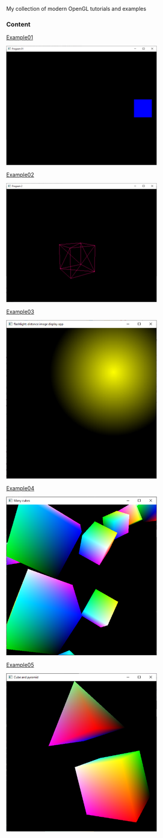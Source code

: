 
My collection of modern OpenGL tutorials and examples

### Content

[Example01](https://github.com/emelyantsev/my-modern-opengl/tree/master/01_test_glew)
 
<img src="/images/program01.png" alt="screenshot1" width="400"/>

[Example02](https://github.com/emelyantsev/my-modern-opengl/tree/master/02_plain_red_cube)

<img src="/images/program02.png" alt="screenshot2" width="400"/>

[Example03](https://github.com/emelyantsev/my-modern-opengl/tree/master/03_flashlight_use_cuda)

<img src="/images/program03.png" alt="screenshot2" width="400"/>

[Example04](https://github.com/emelyantsev/my-modern-opengl/tree/master/04_cube_varying_color_instancing)

<img src="/images/program04.png" alt="screenshot2" width="400"/>

[Example05](https://github.com/emelyantsev/my-modern-opengl/tree/master/05_cube_and_pyramid)

<img src="/images/program05.png" alt="screenshot2" width="400"/>